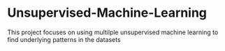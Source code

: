 # Unsupervised-Machine-Learning
This project focuses on using multilple unsupervised machine learning to find underlying patterns in the datasets
